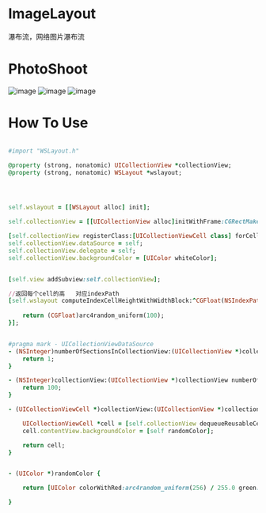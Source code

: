 # ImageLayout
瀑布流，网络图片瀑布流


# PhotoShoot
![image](https://github.com/Zws-China/.../blob/master/image/image/layout2.gif)
![image](https://github.com/Zws-China/.../blob/master/image/image/layout22.jpeg)
![image](https://github.com/Zws-China/.../blob/master/image/image/layout222.jpeg)


# How To Use

```ruby

#import "WSLayout.h"

@property (strong, nonatomic) UICollectionView *collectionView;
@property (strong, nonatomic) WSLayout *wslayout;




self.wslayout = [[WSLayout alloc] init];

self.collectionView = [[UICollectionView alloc]initWithFrame:CGRectMake(0, 64, self.view.frame.size.width, self.view.frame.size.height-64) collectionViewLayout:self.wslayout];

[self.collectionView registerClass:[UICollectionViewCell class] forCellWithReuseIdentifier:@"collectionCell"];
self.collectionView.dataSource = self;
self.collectionView.delegate = self;
self.collectionView.backgroundColor = [UIColor whiteColor];


[self.view addSubview:self.collectionView];

//返回每个cell的高   对应indexPath
[self.wslayout computeIndexCellHeightWithWidthBlock:^CGFloat(NSIndexPath *indexPath, CGFloat width) {
    
    return (CGFloat)arc4random_uniform(100);
}];


#pragma mark - UICollectionViewDataSource
- (NSInteger)numberOfSectionsInCollectionView:(UICollectionView *)collectionView {
    return 1;
}

- (NSInteger)collectionView:(UICollectionView *)collectionView numberOfItemsInSection:(NSInteger)section {
    return 100;
}

- (UICollectionViewCell *)collectionView:(UICollectionView *)collectionView cellForItemAtIndexPath:(NSIndexPath *)indexPath {

    UICollectionViewCell *cell = [self.collectionView dequeueReusableCellWithReuseIdentifier:ID forIndexPath:indexPath];
    cell.contentView.backgroundColor = [self randomColor];

    return cell;
}


- (UIColor *)randomColor {

    return [UIColor colorWithRed:arc4random_uniform(256) / 255.0 green:arc4random_uniform(256) / 255.0 blue:arc4random_uniform(256) / 255.0 alpha:1.0];

}



```